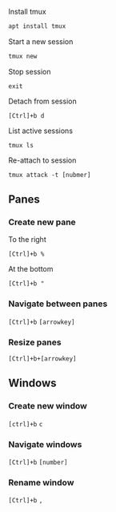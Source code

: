 Install tmux

```bash
apt install tmux
```

Start a new session

```bash
tmux new
```

Stop session

`exit`

Detach from session

`[Ctrl]+b d`

List active sessions

`tmux ls`

Re-attach to session

`tmux attack -t [nubmer]`

## Panes

### Create new pane

To the right

`[Ctrl]+b %`

At the bottom

`[Ctrl]+b "`

### Navigate between panes

`[Ctrl]+b` `[arrowkey]`

### Resize panes

`[Ctrl]+b+[arrowkey]`

## Windows

### Create new window

`[ctrl]+b` `c`

### Navigate windows

`[Ctrl]+b` `[number]`

### Rename window

`[Ctrl]+b` `,`
